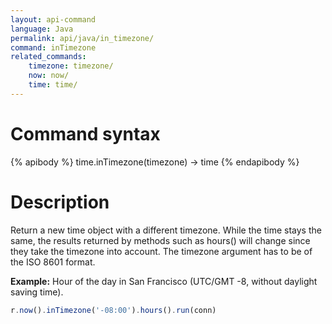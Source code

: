 ```yaml
---
layout: api-command
language: Java
permalink: api/java/in_timezone/
command: inTimezone
related_commands:
    timezone: timezone/
    now: now/
    time: time/
---
```


# Command syntax #

{% apibody %}
time.inTimezone(timezone) &rarr; time
{% endapibody %}

# Description #

Return a new time object with a different timezone. While the time stays the same, the results returned by methods such as hours() will change since they take the timezone into account. The timezone argument has to be of the ISO 8601 format.

__Example:__ Hour of the day in San Francisco (UTC/GMT -8, without daylight saving time).

```js
r.now().inTimezone('-08:00').hours().run(conn)
```


